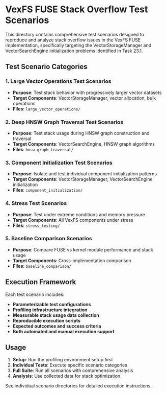 # VexFS FUSE Stack Overflow Test Scenarios

This directory contains comprehensive test scenarios designed to reproduce and analyze stack overflow issues in the VexFS FUSE implementation, specifically targeting the VectorStorageManager and VectorSearchEngine initialization problems identified in Task 23.1.

## Test Scenario Categories

### 1. Large Vector Operations Test Scenarios
- **Purpose**: Test stack behavior with progressively larger vector datasets
- **Target Components**: VectorStorageManager, vector allocation, bulk operations
- **Files**: `large_vector_operations/`

### 2. Deep HNSW Graph Traversal Test Scenarios  
- **Purpose**: Test stack usage during HNSW graph construction and traversal
- **Target Components**: VectorSearchEngine, HNSW graph algorithms
- **Files**: `hnsw_graph_traversal/`

### 3. Component Initialization Test Scenarios
- **Purpose**: Isolate and test individual component initialization patterns
- **Target Components**: VectorStorageManager, VectorSearchEngine initialization
- **Files**: `component_initialization/`

### 4. Stress Test Scenarios
- **Purpose**: Test under extreme conditions and memory pressure
- **Target Components**: All VexFS components under stress
- **Files**: `stress_testing/`

### 5. Baseline Comparison Scenarios
- **Purpose**: Compare FUSE vs kernel module performance and stack usage
- **Target Components**: Cross-implementation comparison
- **Files**: `baseline_comparison/`

## Execution Framework

Each test scenario includes:
- **Parameterizable test configurations**
- **Profiling infrastructure integration**
- **Measurable stack usage data collection**
- **Reproducible execution scripts**
- **Expected outcomes and success criteria**
- **Both automated and manual execution support**

## Usage

1. **Setup**: Run the profiling environment setup first
2. **Individual Tests**: Execute specific scenario categories
3. **Full Suite**: Run all scenarios with comprehensive analysis
4. **Analysis**: Use collected data for stack optimization

See individual scenario directories for detailed execution instructions.